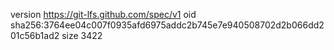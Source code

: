 version https://git-lfs.github.com/spec/v1
oid sha256:3764ee04c007f0935afd6975addc2b745e7e940508702d2b066dd201c56b1ad2
size 3422
